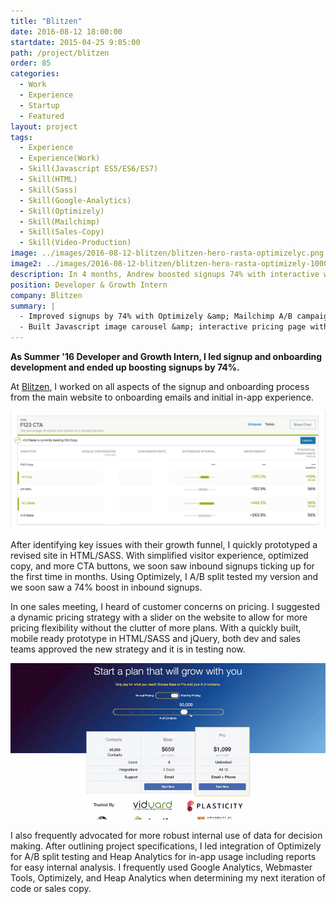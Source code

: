 ```yaml
---
title: "Blitzen"
date: 2016-08-12 18:00:00
startdate: 2015-04-25 9:05:00
path: /project/blitzen
order: 85
categories:
  - Work
  - Experience
  - Startup
  - Featured
layout: project
tags:
  - Experience
  - Experience(Work)
  - Skill(Javascript ES5/ES6/ES7)
  - Skill(HTML)
  - Skill(Sass)
  - Skill(Google-Analytics)
  - Skill(Optimizely)
  - Skill(Mailchimp)
  - Skill(Sales-Copy)
  - Skill(Video-Production)
image: ../images/2016-08-12-blitzen/blitzen-hero-rasta-optimizelyc.png
image2: ../images/2016-08-12-blitzen/blitzen-hero-rasta-optimizely-1000c.png
description: In 4 months, Andrew boosted signups 74% with interactive website elements and steller split test beating sales copy.
position: Developer & Growth Intern
company: Blitzen
summary: |
  - Improved signups by 74% with Optimizely &amp; Mailchimp A/B campaigns
  - Built Javascript image carousel &amp; interactive pricing page with jQuery
---
```


**As Summer '16 Developer and Growth Intern, I led signup and onboarding development and ended up boosting signups by 74%.**

At [Blitzen](https://blitzen.com), I worked on all aspects of the signup and onboarding process from the main website to onboarding emails and initial in-app experience.

![Optimizely A/B Split Tests on all CTA signup buttons on feature sections.](../images/2016-08-12-blitzen/optimizely-f123ctac.png)

After identifying key issues with their growth funnel, I quickly prototyped a revised site in HTML/SASS. With simplified visitor experience, optimized copy, and more CTA buttons, we soon saw inbound signups ticking up for the first time in months. Using Optimizely, I A/B split tested my version and we soon saw a 74% boost in inbound signups.

In one sales meeting, I heard of customer concerns on pricing. I suggested a dynamic pricing strategy with a slider on the website to allow for more pricing flexibility without the clutter of more plans. With a quickly built, mobile ready prototype in HTML/SASS and jQuery, both dev and sales teams approved the new strategy and it is in testing now.

![Dynamic pricing slider, from 4 old plans to a simplified UX for 2 base plans and 20 total options.](/img/blitzen-pricing.gif)

I also frequently advocated for more robust internal use of data for decision making. After outlining project specifications, I led integration of Optimizely for A/B split testing and Heap Analytics for in-app usage including reports for easy internal analysis. I frequently used Google Analytics, Webmaster Tools, Optimizely, and Heap Analytics when determining my next iteration of code or sales copy.
